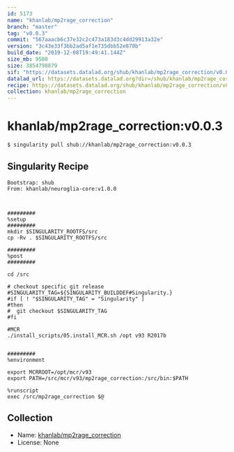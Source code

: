 ```yaml
---
id: 5173
name: "khanlab/mp2rage_correction"
branch: "master"
tag: "v0.0.3"
commit: "567aaacb6c37e32c2c473a183d3c4dd29913a32e"
version: "3c43e33f3bb2ad5af1e735dbb52e870b"
build_date: "2019-12-08T19:49:41.144Z"
size_mb: 9580
size: 3854798879
sif: "https://datasets.datalad.org/shub/khanlab/mp2rage_correction/v0.0.3/2019-12-08-567aaacb-3c43e33f/3c43e33f3bb2ad5af1e735dbb52e870b.simg"
datalad_url: https://datasets.datalad.org?dir=/shub/khanlab/mp2rage_correction/v0.0.3/2019-12-08-567aaacb-3c43e33f/
recipe: https://datasets.datalad.org/shub/khanlab/mp2rage_correction/v0.0.3/2019-12-08-567aaacb-3c43e33f/Singularity
collection: khanlab/mp2rage_correction
---
```


# khanlab/mp2rage_correction:v0.0.3

```bash
$ singularity pull shub://khanlab/mp2rage_correction:v0.0.3
```

## Singularity Recipe

```singularity
Bootstrap: shub
From: khanlab/neuroglia-core:v1.0.0



#########
%setup
#########
mkdir $SINGULARITY_ROOTFS/src
cp -Rv . $SINGULARITY_ROOTFS/src

#########
%post
#########

cd /src

# checkout specific git release 
#SINGULARITY_TAG=${SINGULARITY_BUILDDEF#Singularity.}
#if [ ! "$SINGULARITY_TAG" = "Singularity" ]
#then
#  git checkout $SINGULARITY_TAG
#fi

#MCR
./install_scripts/05.install_MCR.sh /opt v93 R2017b


#########
%environment

export MCRROOT=/opt/mcr/v93
export PATH=/src/mcr/v93/mp2rage_correction:/src/bin:$PATH

%runscript
exec /src/mp2rage_correction $@
```

## Collection

 - Name: [khanlab/mp2rage_correction](https://github.com/khanlab/mp2rage_correction)
 - License: None

